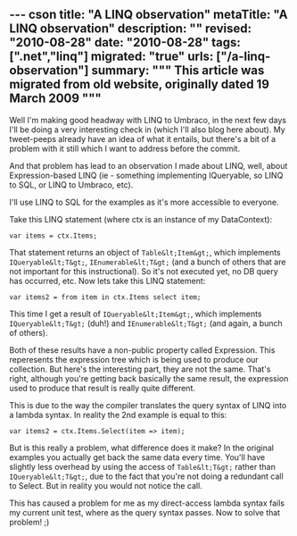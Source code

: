 --- cson
title: "A LINQ observation"
metaTitle: "A LINQ observation"
description: ""
revised: "2010-08-28"
date: "2010-08-28"
tags: [".net","linq"]
migrated: "true"
urls: ["/a-linq-observation"]
summary: """
This article was migrated from old website, originally dated 19 March 2009
"""
---
Well I'm making good headway with LINQ to Umbraco, in the next few days I'll be doing a very interesting check in (which I'll also blog here about). My tweet-peeps already have an idea of what it entails, but there's a bit of a problem with it still which I want to address before the commit.

And that problem has lead to an observation I made about LINQ, well, about Expression-based LINQ (ie - something implementing IQueryable, so LINQ to SQL, or LINQ to Umbraco, etc).

I'll use LINQ to SQL for the examples as it's more accessible to everyone.

Take this LINQ statement (where ctx is an instance of my DataContext):

    var items = ctx.Items;

That statement returns an object of `Table&lt;Item&gt;`, which implements `IQueryable&lt;T&gt;`, `IEnumerable&lt;T&gt;` (and a bunch of others that are not important for this instructional). So it's not executed yet, no DB query has occurred, etc. Now lets take this LINQ statement:

    var items2 = from item in ctx.Items select item;

This time I get a result of `IQueryable&lt;Item&gt;`, which implements `IQueryable&lt;T&gt;` (duh!) and `IEnumerable&lt;T&gt;` (and again, a bunch of others).

Both of these results have a non-public property called Expression. This reperesents the expression tree which is being used to produce our collection. But here's the interesting part, they are not the same. That's right, although you're getting back basically the same result, the expression used to produce that result is really quite different.

This is due to the way the compiler translates the query syntax of LINQ into a lambda syntax. In reality the 2nd example is equal to this:

    var items2 = ctx.Items.Select(item => item);

But is this really a problem, what difference does it make? In the original examples you actually get back the same data every time. You'll have slightly less overhead by using the access of `Table&lt;T&gt;` rather than `IQueryable&lt;T&gt;`, due to the fact that you're not doing a redundant call to Select. But in reality you would not notice the call.

This has caused a problem for me as my direct-access lambda syntax fails my current unit test, where as the query syntax passes. Now to solve that problem! ;)